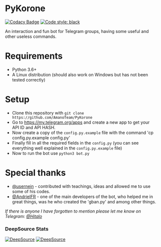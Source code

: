 # PyKorone

[![Codacy Badge](https://api.codacy.com/project/badge/Grade/cf4b574654034502ad56f5d97ce9209b)](https://app.codacy.com/gh/HitaloSama/PyKorone?utm_source=github.com&utm_medium=referral&utm_content=HitaloSama/PyKorone&utm_campaign=Badge_Grade)
[![Code style: black](https://img.shields.io/badge/code%20style-black-000000.svg)](https://github.com/psf/black)

An interaction and fun bot for Telegram groups, having some useful and other useless commands.

# Requirements

- Python 3.6+
- A Linux distribution (should also work on Windows but has not been tested correctly)

# Setup

- Clone this repository with `git clone https://github.com/AmanoTeam/PyKorone`
- Go to https://my.telegram.org/apps and create a new app to get your API ID and API HASH.
- Now create a copy of the `config.py.example` file with the command 'cp config.py.example config.py'
- Finally fill in all the required fields in the `config.py` (you can see everything well explained in the `config.py.example` file)
- Now to run the bot use `python3 bot.py`

# Special thanks

- [@usernein](https://github.com/usernein) - contributed with teachings, ideas and allowed me to use some of his codes.
- [@AndrielFR](https://github.com/AndrielFR) - one of the main developers of the bot, who helped me in great things, was he who created the 'gban.py' and among other things.

_If there is anyone I have forgotten to mention please let me know on Telegram: [@Hitalo](https://t.me/Hitalo)_

### DeepSource Stats

[![DeepSource](https://deepsource.io/gh/AmanoTeam/PyKorone.svg/?label=active+issues&show_trend=true)](https://deepsource.io/gh/AmanoTeam/PyKorone/?ref=repository-badge)
[![DeepSource](https://deepsource.io/gh/AmanoTeam/PyKorone.svg/?label=resolved+issues&show_trend=true)](https://deepsource.io/gh/AmanoTeam/PyKorone/?ref=repository-badge)
